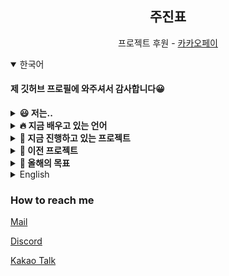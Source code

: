 <div align="center">
<h2>주진표</h2>

프로젝트 후원 - [카카오페이](https://qr.kakaopay.com/281006011113715302002853)

</div>

<details markdown="1" open="open">
<summary>한국어</summary>

#### 제 깃허브 프로필에 와주셔서 감사합니다😀

<details markdown="1">
<summary>
<b>😃 저는..</b>
</summary>

- 📗 중학교 3학년 이예요.
- 💻 프론트엔드 개발자예요.
- ✏️ 학교 동아리 "셈틀"에서 동아리장으로 일하고있어요.
- 📔 청소년 단체 "유니엄"에서 [@LeeDonggyu-07](https://github.com/LeeDonggyu-07)와 함께 일하고있어요.
- 🌐 청소년 기자단 "청라온"에서 프론트엔드 웹개발자로 일하고있어요.

</details>

<details markdown="1">
<summary>
<b>🔥 지금 배우고 있는 언어</b>
</summary>

- 파이썬
- 자바스크립트
- 마크다운 언어 (HTML, CSS)

</details>


<details markdown="1">
<summary>
<b>🧾 지금 진행하고 있는 프로젝트</b>
</summary>

 - lett-Chat [chat.pyo.codes](https://chat.pyo.codes)

</details>

<details markdown="1">
<summary>
<b>📆 이전 프로젝트</b>
</summary>

 - sake L Archive
 - SaetByeol Gray
 - Yak Project (with [@LeeDonggyu-07](https://github.com/LeeDonggyu-07))
 - MeetUP (KWC21 contest with [@YubinHeo](https://github.com/yubinheo), Sweet_cloud, [@LeeDonggyu-07](https://github.com/LeeDonggyu-07))
 - acenga (Acentic project)
 - AG Bot (Acentic project)
 - Acentic Website

</details>

<details markdown="1">
<summary>
<b>🏁 올해의 목표</b>
</summary>

 - [x] 컴퓨터활용능력 1급 필기 (2021.03.16)
 - [ ] 컴퓨터활용능력 1급 실기
 - [ ] 24시간 스트리밍
 - [x] 포트폴리오 사이트 만들기 (https://jinpyojoo.github.io)
 - [ ] 홈서버 구축하기
 - [ ] 수익 창출하기


</details>

</details>


<details markdown="1">
<summary>English</summary>

#### Thank you for coming to my github profile!

<details markdown="1">
<summary>
<b>😃 I'm</b>
</summary>

- 📗 16 years old
- 💻 Front-end Developer
- ✏️ Working on school Club "Semtle" and club leader
- 📔 Working on Youth club "Younium" with [@LeeDonggyu-07](https://github.com/LeeDonggyu-07)
- 🌐 Chungraon Front-end Developer

</details>

<details markdown="1">
<summary>
<b>🔥 Currently learning languages</b>
</summary>

- Python
- Javascript
- Markup Languages (HTML, CSS)

</details>

<details markdown="1">
<summary>
<b>🧾 Currently working projects</b>
</summary>

 - lett-Chat [chat.pyo.codes](https://chat.pyo.codes)

</details>

<details markdown="1">
<summary>
<b>📆 previous projects</b>
</summary>

 - sake L Archive
 - SaetByeol Gray
 - Yak Project (with [@LeeDonggyu-07](https://github.com/LeeDonggyu-07))
 - MeetUP (KWC21 contest with [@YubinHeo](https://github.com/yubinheo), Sweet_cloud, [@LeeDonggyu-07](https://github.com/LeeDonggyu-07))
 - acenga (Acentic project)
 - AG Bot (Acentic project)
 - Acentic Website

</details>

<details markdown="1">
<summary>
<b>🏁 Goal of the Year</b>
</summary>

 - [x] 컴퓨터활용능력 1급 필기 (2021.03.16)
 - [ ] 컴퓨터활용능력 1급 실기
 - [ ] 24시간 스트리밍
 - [x] 포트폴리오 사이트 만들기 (https://jinpyojoo.github.io)
 - [ ] 홈서버 구축하기
 - [ ] 수익 창출하기


</details>

</details>


### How to reach me
[Mail](mailto:wnwlsvy0914@gmail.com)

[Discord](https://discord.gg/rycsGTtE39)

[Kakao Talk](https://open.kakao.com/o/sZpZFV0c)
